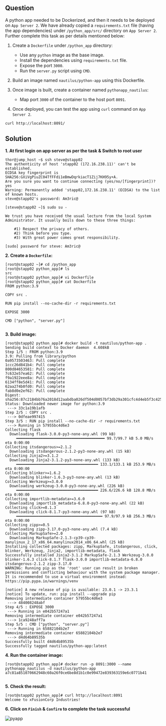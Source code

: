 


## Question

A python app needed to be Dockerized, and then it needs to be deployed on  `App Server 2`. We have already copied a  `requirements.txt`  file (having the app dependencies) under  `/python_app/src/`  directory on  `App Server 2`. Further complete this task as per details mentioned below:  


1.  Create a  `Dockerfile`  under  `/python_app`  directory:
    
    -   Use any  `python`  image as the base image.
    -   Install the dependencies using  `requirements.txt`  file.
    -   Expose the port  `3000`.
    -   Run the  `server.py`  script using  `CMD`.  
          
        
2.  Build an image named  `nautilus/python-app`  using this Dockerfile.  
      
    
3.  Once image is built, create a container named  `pythonapp_nautilus`:
    
    -   Map port  `3000`  of the container to the host port  `8091`.  
          
        
4.  Once deployed, you can test the app using  `curl`  command on  `App Server 2`.  
      
    

```sh
curl http://localhost:8091/
```

## Solution
**1. At first login on app server as per the task & Switch to root user**
```
thor@jump_host ~$ ssh steve@stapp02
The authenticity of host 'stapp02 (172.16.238.11)' can't be established.
ECDSA key fingerprint is SHA256:GXiVgPiuZC04TfFFdi1eBmwDqrkiacT1Zij7KH95y+A.
Are you sure you want to continue connecting (yes/no/[fingerprint])? yes
Warning: Permanently added 'stapp02,172.16.238.11' (ECDSA) to the list of known hosts.
steve@stapp02's password: Am3ric@

[steve@stapp02 ~]$ sudo su -

We trust you have received the usual lecture from the local System
Administrator. It usually boils down to these three things:

    #1) Respect the privacy of others.
    #2) Think before you type.
    #3) With great power comes great responsibility.

[sudo] password for steve: Am3ric@

```
**2. Create a  `Dockerfile`:**

```
[root@stapp02 ~]# cd /python_app
[root@stapp02 python_app]# ls
src
[root@stapp02 python_app]# vi Dockerfile
[root@stapp02 python_app]# cat Dockerfile
FROM python:3.9

COPY src .

RUN pip install --no-cache-dir -r requirements.txt

EXPOSE 3000

CMD ["python", "server.py"]
 
```
**3. Build image:**

```
[root@stapp02 python_app]# docker build -t nautilus/python-app .
Sending build context to Docker daemon  4.608kB
Step 1/5 : FROM python:3.9
3.9: Pulling from library/python
0a9573503463: Pull complete 
1ccc26d841b4: Pull complete 
800d84653581: Pull complete 
7c632e57ea62: Pull complete 
f9a1922eee8a: Pull complete 
6134ff8e5d41: Pull complete 
62aa274b0fd0: Pull complete 
fab8d0e2ef62: Pull complete 
Digest: sha256:87c2184bb76a2018d12aabdba026df504d0057bf3db29a301cfc4d4eb5f3c425
Status: Downloaded newer image for python:3.9
 ---> 33c1a19b1afb
Step 2/5 : COPY src .
 ---> 0dfeae997415
Step 3/5 : RUN pip install --no-cache-dir -r requirements.txt
 ---> Running in 57955bc4d6e3
Collecting flask
  Downloading flask-3.0.0-py3-none-any.whl (99 kB)
     ━━━━━━━━━━━━━━━━━━━━━━━━━━━━━━━━━━━━━━━━ 99.7/99.7 kB 5.0 MB/s eta 0:00:00
Collecting itsdangerous>=2.1.2
  Downloading itsdangerous-2.1.2-py3-none-any.whl (15 kB)
Collecting Jinja2>=3.1.2
  Downloading Jinja2-3.1.2-py3-none-any.whl (133 kB)
     ━━━━━━━━━━━━━━━━━━━━━━━━━━━━━━━━━━━━━ 133.1/133.1 kB 253.9 MB/s eta 0:00:00
Collecting blinker>=1.6.2
  Downloading blinker-1.6.3-py3-none-any.whl (13 kB)
Collecting Werkzeug>=3.0.0
  Downloading werkzeug-3.0.0-py3-none-any.whl (226 kB)
     ━━━━━━━━━━━━━━━━━━━━━━━━━━━━━━━━━━━━━ 226.6/226.6 kB 128.8 MB/s eta 0:00:00
Collecting importlib-metadata>=3.6.0
  Downloading importlib_metadata-6.8.0-py3-none-any.whl (22 kB)
Collecting click>=8.1.3
  Downloading click-8.1.7-py3-none-any.whl (97 kB)
     ━━━━━━━━━━━━━━━━━━━━━━━━━━━━━━━━━━━━━━━ 97.9/97.9 kB 256.3 MB/s eta 0:00:00
Collecting zipp>=0.5
  Downloading zipp-3.17.0-py3-none-any.whl (7.4 kB)
Collecting MarkupSafe>=2.0
  Downloading MarkupSafe-2.1.3-cp39-cp39-manylinux_2_17_x86_64.manylinux2014_x86_64.whl (25 kB)
Installing collected packages: zipp, MarkupSafe, itsdangerous, click, blinker, Werkzeug, Jinja2, importlib-metadata, flask
Successfully installed Jinja2-3.1.2 MarkupSafe-2.1.3 Werkzeug-3.0.0 blinker-1.6.3 click-8.1.7 flask-3.0.0 importlib-metadata-6.8.0 itsdangerous-2.1.2 zipp-3.17.0
WARNING: Running pip as the 'root' user can result in broken permissions and conflicting behaviour with the system package manager. It is recommended to use a virtual environment instead: https://pip.pypa.io/warnings/venv

[notice] A new release of pip is available: 23.0.1 -> 23.3.1
[notice] To update, run: pip install --upgrade pip
Removing intermediate container 57955bc4d6e3
 ---> 484008248abf
Step 4/5 : EXPOSE 3000
 ---> Running in e042b57247a1
Removing intermediate container e042b57247a1
 ---> 1ca9248aff7a
Step 5/5 : CMD ["python", "server.py"]
 ---> Running in 65882104b2e7
Removing intermediate container 65882104b2e7
 ---> d4d64b89535b
Successfully built d4d64b89535b
Successfully tagged nautilus/python-app:latest

```
**4. Run the container image:**

```
[root@stapp02 python_app]# docker run -p 8091:3000 --name pythonapp_nautilus -d nautilus/python-app
a7c81a851070662948c60a26f0ce6be8d1b1c0e99472e839363159e6c0771b41


```
**5. Check the result:**

```
[root@stapp02 python_app]# curl http://localhost:8091
Welcome to xFusionCorp Industries!

```
**6. Click on  `Finish`  &  `Confirm`  to complete the task successful**

![pyapp](https://github.com/dineshrajdhanapathyDD/kodekloud-Engineer_project/assets/52989362/fc75fbca-5ee7-4c95-918f-d23e8fc6fd49)
